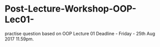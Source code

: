 # Post-Lecture-Workshop-OOP-Lec01-
practise question based on OOP Lecture 01
Deadline - Friday - 25th Aug 2017 11.59pm.
